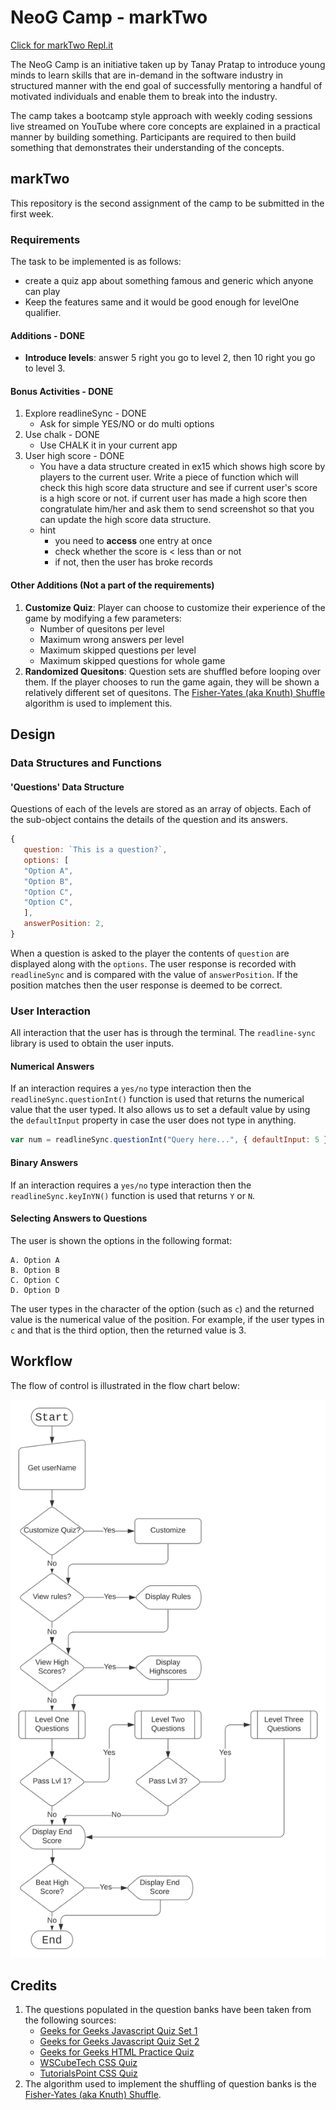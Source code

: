 # NeoG Camp - markTwo

[Click for markTwo Repl.it](https://repl.it/@aamyear/NeoG-markTwo)

The NeoG Camp is an initiative taken up by Tanay Pratap to introduce young minds to learn skills that are in-demand in the software industry in structured manner with the end goal of successfully mentoring a handful of motivated individuals and enable them to break into the industry.

The camp takes a bootcamp style approach with weekly coding sessions live streamed on YouTube where core concepts are explained in a practical manner by building something. Participants are required to then build something that demonstrates their understanding of the concepts.

## markTwo

This repository is the second assignment of the camp to be submitted in the first week.

### Requirements

The task to be implemented is as follows:

- create a quiz app about something famous and generic which anyone can play
- Keep the features same and it would be good enough for levelOne qualifier.

#### Additions - DONE

- **Introduce levels**: answer 5 right you go to level 2, then 10 right you go to level 3.

#### Bonus Activities - DONE

1. Explore readlineSync - DONE
   - Ask for simple YES/NO or do multi options
2. Use chalk - DONE
   - Use CHALK it in your current app
3. User high score - DONE
   - You have a data structure created in ex15 which shows high score by players to the current user. Write a piece of function which will check this high score data structure and see if current user's score is a high score or not. if current user has made a high score then congratulate him/her and ask them to send screenshot so that you can update the high score data structure.
   - hint
     - you need to **access** one entry at once
     - check whether the score is < less than or not
     - if not, then the user has broke records

#### Other Additions (Not a part of the requirements)

1. **Customize Quiz**: Player can choose to customize their experience of the game by modifying a few parameters:
   - Number of quesitons per level
   - Maximum wrong answers per level
   - Maximum skipped questions per level
   - Maximum skipped questions for whole game
2. **Randomized Quesitons**: Question sets are shuffled before looping over them. If the player chooses to run the game again, they will be shown a relatively different set of quesitons. The [Fisher-Yates (aka Knuth) Shuffle](https://bost.ocks.org/mike/shuffle/) algorithm is used to implement this.

## Design

### Data Structures and Functions

#### 'Questions' Data Structure

Questions of each of the levels are stored as an array of objects. Each of the sub-object contains the details of the question and its answers.

```javascript
{
   question: `This is a question?`,
   options: [
   "Option A",
   "Option B",
   "Option C",
   "Option C",
   ],
   answerPosition: 2,
}
```

When a question is asked to the player the contents of `question` are displayed along with the `options`. The user response is recorded with `readlineSync` and is compared with the value of `answerPosition`. If the position matches then the user response is deemed to be correct.

### User Interaction

All interaction that the user has is through the terminal. The `readline-sync` library is used to obtain the user inputs.

#### Numerical Answers

If an interaction requires a `yes/no` type interaction then the `readlineSync.questionInt()` function is used that returns the numerical value that the user typed. It also allows us to set a default value by using the `defaultInput` property in case the user does not type in anything.

```javascript
var num = readlineSync.questionInt("Query here...", { defaultInput: 5 });
```

#### Binary Answers

If an interaction requires a `yes/no` type interaction then the `readlineSync.keyInYN()` function is used that returns `Y` or `N`.

#### Selecting Answers to Questions

The user is shown the options in the following format:

```
A. Option A
B. Option B
C. Option C
D. Option D
```

The user types in the character of the option (such as `c`) and the returned value is the numerical value of the position. For example, if the user types in `c` and that is the third option, then the returned value is 3.

## Workflow

The flow of control is illustrated in the flow chart below:

<p align="center">
  <img alt="Workflow SVG Image" src="./workflow.svg">
</p>

## **Credits**

1. The questions populated in the question banks have been taken from the following sources:
   - [Geeks for Geeks Javascript Quiz Set 1](https://www.geeksforgeeks.org/javascript-quiz-set-1/)
   - [Geeks for Geeks Javascript Quiz Set 2](https://www.geeksforgeeks.org/javascript-quiz-set-2/)
   - [Geeks for Geeks HTML Practice Quiz](https://www.geeksforgeeks.org/html-course-practice-quiz-1/)
   - [WSCubeTech CSS Quiz](https://www.wscubetech.com/quiz-test-css)
   - [TutorialsPoint CSS Quiz](https://www.tutorialspoint.com/css/css_online_quiz.htm)
2. The algorithm used to implement the shuffling of question banks is the [Fisher-Yates (aka Knuth) Shuffle](https://bost.ocks.org/mike/shuffle/).
